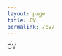 ```yaml
---
layout: page
title: CV
permalink: /cv/
---
```


CV


[jekyll-organization]: https://github.com/jekyll
